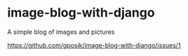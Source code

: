 # image-blog-with-django
A simple blog of images and pictures

https://github.com/gposik/image-blog-with-django/issues/1
